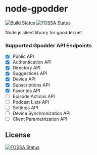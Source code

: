 # node-gpodder

[![Build Status](https://travis-ci.org/Shriram-Balaji/node-gpodder.svg?branch=master)](https://travis-ci.org/Shriram-Balaji/node-gpodder)
[![FOSSA Status](https://app.fossa.io/api/projects/git%2Bgithub.com%2FShriram-Balaji%2Fnode-gpodder.svg?type=shield)](https://app.fossa.io/projects/git%2Bgithub.com%2FShriram-Balaji%2Fnode-gpodder?ref=badge_shield)

Node.js client library for gpodder.net

### Supported Gpodder API Endpoints

* [x] Public API
* [x] Authentication API
* [x] Directory API
* [x] Suggestions API
* [x] Device API
* [x] Subscriptions API
* [x] Favorites API
* [ ] Episode Actions API
* [ ] Podcast Lists API
* [ ] Settings API
* [ ] Device Synchronization API
* [ ] Client Parametrization API

## License

[![FOSSA Status](https://app.fossa.io/api/projects/git%2Bgithub.com%2FShriram-Balaji%2Fnode-gpodder.svg?type=large)](https://app.fossa.io/projects/git%2Bgithub.com%2FShriram-Balaji%2Fnode-gpodder?ref=badge_large)
